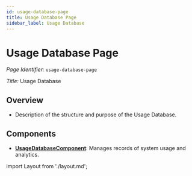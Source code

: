 ```yaml
---
id: usage-database-page
title: Usage Database Page
sidebar_label: Usage Database
---
```


# Usage Database Page

*Page Identifier:* `usage-database-page`

*Title:* Usage Database

## Overview
- Description of the structure and purpose of the Usage Database.

## Components
- [**UsageDatabaseComponent**](/docs/components): Manages records of system usage and analytics.

import Layout from './layout.md';

<Layout />



